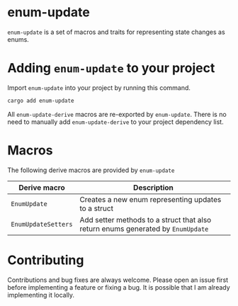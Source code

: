 # enum-update
`enum-update` is a set of macros and traits for representing state changes as enums.

# Adding `enum-update` to your project

Import `enum-update` into your project by running this command.
```sh
cargo add enum-update
```
All `enum-update-derive` macros are re-exported by `enum-update`. There is no need to manually add `enum-update-derive` to your project dependency list.

# Macros

The following derive macros are provided by `enum-update`

| Derive macro | Description |
| ---   | ----------- |
| `EnumUpdate` | Creates a new enum representing updates to a struct |
| `EnumUpdateSetters` | Add setter methods to a struct that also return enums generated by `EnumUpdate` |

# Contributing

Contributions and bug fixes are always welcome. Please open an issue first before implementing a feature or fixing a bug. It is possible that I am already implementing it locally.